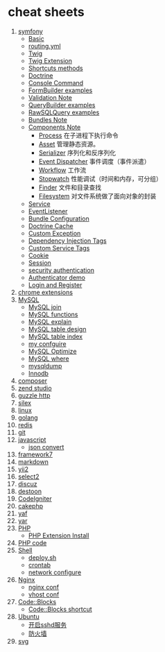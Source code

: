 # cheat sheets

1.  [symfony](src/symfony/README.md "symfony") 
	- [Basic](src/symfony/Basic.md)
	- [routing.yml](src/symfony/routing.yml.md)
	- [Twig](src/symfony/Twig.md)
	- [Twig Extension](src/symfony/TwigExtension.md)
	- [Shortcuts methods](src/symfony/ShortcutsMethods.md)
	- [Doctrine](src/symfony/Doctrine.md)
	- [Console Command](src/symfony/Console.md)
	- [FormBuilder examples](src/symfony/FormBuilder.md "FormBuilder")
	- [Validation Note](src/symfony/Validation.md) 
	- [QueryBuilder examples](src/symfony/QueryBuilder.md "QueryBuilder")
	- [RawSQLQuery examples](src/symfony/RawSQLQuery.md "RawSQLQuery")  
	- [Bundles Note](src/symfony/MyBundles.md) 
	- [Components Note](src/symfony/Components/README.md) 
		- [Process](src/symfony/Components/Process.md) 在子进程下执行命令
		- [Asset](src/symfony/Components/Asset.md) 管理静态资源。 
		- [Serializer](src/symfony/Components/Serializer.md) 序列化和反序列化
		- [Event Dispatcher](src/symfony/Components/EventDispatcher.md) 事件调度（事件派遣）
		- [Workflow](src/symfony/Components/Workflow.md) 工作流
		- [Stopwatch](src/symfony/Components/Stopwatch.md) 性能调试（时间和内存，可分组）
		- [Finder](src/symfony/Components/Finder.md) 文件和目录查找
		- [Filesystem](src/symfony/Components/Filesystem.md) 对文件系统做了面向对象的封装
	- [Service](src/symfony/Service.md)
	- [EventListener](src/symfony/EventListener.md)
	- [Bundle Configuration](src/symfony/BundleConfiguration.md)
	- [Doctrine Cache](src/symfony/DoctrineCache.md)
	- [Custom Exception](src/symfony/CustomException.md)
	- [Dependency Injection Tags](src/symfony/DependencyInjectionTags.md)
	- [Custom Service Tags](src/symfony/CustomServiceTags.md)
	- [Cookie](src/symfony/cookie.md)
	- [Session](src/symfony/session.md)
	- [security authentication](src/symfony/security-authentication.md)
	- [Authenticator demo](src/symfony/Authenticator-demo.md)
	- [Login and Register](src/symfony/LoginAndRegister.md)
2.  [chrome extensions](src/chrome_extensions.md "chrome extensions")
3.  [MySQL](src/MySQL/README.md "mysql") 
	- [MySQL join](src/MySQL/join.md)
	- [MySQL functions](src/MySQL/functions.md)
	- [MySQL explain](src/MySQL/explain.md)
	- [MySQL table design](src/MySQL/table_design.md)
	- [MySQL table index](src/MySQL/table_index.md)
	- [my confguire](src/MySQL/my_confguire.md)
	- [MySQL Optimize](src/MySQL/optimize.md)
	- [MySQL where](src/MySQL/where.md)
	- [mysqldump](src/MySQL/mysqldump.md)
	- [Innodb](src/MySQL/Innodb.md)
4.  [composer](src/composer.md "mysql") 
5.  [zend studio](src/zend_studio.md "zend studio")
6.  [guzzle http](src/guzzlehttp.md "guzzle http")
7.  [silex](src/silex.md "silex")
8.  [linux](src/linux.md "linux")
9.  [golang](src/golang.md "golang")
10. [redis](src/redis.md "redis")
11. [git](src/git.md "git")
12. [javascript](src/javascript.md "javascript")
	- [json convert](json.md)
13. [framework7](src/framework7.md "framework7")
14. [markdown](src/markdown.md "markdown")
15. [yii2](src/yii2.md)
16. [select2](src/select2.md)
17. [discuz](src/discuz.md)
18. [destoon](src/destoon.md)
19. [CodeIgniter](src/CodeIgniter.md)
20. [cakephp](src/cakephp.md)
21. [yaf](src/yaf.md)
22. [yar](src/yar.md)
23. [PHP](src/php.md)
	- [PHP Extension Install](src/PHP/php-extension-install.md)
24. [PHP code](src/php_code.md)
25. [Shell](src/Shell/README.md)
	- [deploy.sh](src/Shell/deploy.sh.md)
	- [crontab](src/Shell/crontab.md)
	- [network configure](src/Shell/network_configure.md)
26. [Nginx](src/nginx.md)
	- [nginx conf](src/Nginx/nginx.conf.md)
	- [vhost conf](src/Nginx/vhost.md)
27. [Code::Blocks](CodeBlocks.md)
	- [Code::Blocks shortcut](src/CodeBlocks/shortcut.md)
28. [Ubuntu](src/Ubuntu/README.md)
	- [开启sshd服务](src/Ubuntu/sshd.md)
	- [防火墙](src/Ubuntu/firewall.md)
29. [svg](src/svg.md)